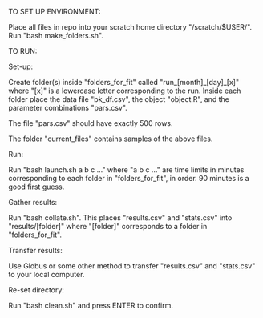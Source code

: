 TO SET UP ENVIRONMENT:

Place all files in repo into your scratch home directory "/scratch/$USER/".
Run "bash make_folders.sh".

TO RUN:

Set-up:

Create folder(s) inside "folders_for_fit" called "run_[month]\_[day]\_[x]" where "[x]" is a lowercase letter corresponding to the run.
Inside each folder place the data file "bk_df.csv", the object "object.R", and the parameter combinations "pars.csv".

The file "pars.csv" should have exactly 500 rows.

The folder "current_files" contains samples of the above files.

Run:

Run "bash launch.sh a b c ..." where "a b c ..." are time limits in minutes corresponding to each folder in "folders_for_fit", in order. 90 minutes is a good first guess.

Gather results:

Run "bash collate.sh". This places "results.csv" and "stats.csv" into "results/[folder]" where "[folder]" corresponds to a folder in "folders_for_fit".

Transfer results:

Use Globus or some other method to transfer "results.csv" and "stats.csv" to your local computer.

Re-set directory:

Run "bash clean.sh" and press ENTER to confirm.
